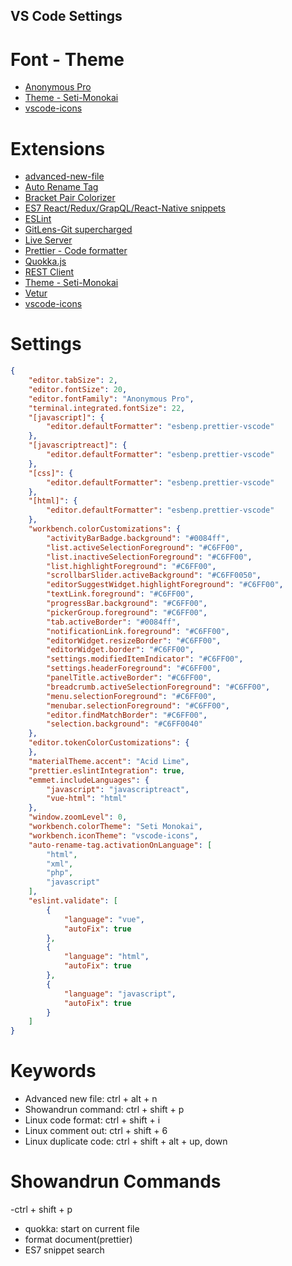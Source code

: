 ## VS Code Settings

# Font - Theme

* [Anonymous Pro](https://www.marksimonson.com/fonts/view/anonymous-pro)
* [Theme - Seti-Monokai](https://marketplace.visualstudio.com/items?itemName=SmukkeKim.theme-setimonokai)
* [vscode-icons](https://marketplace.visualstudio.com/items?itemName=vscode-icons-team.vscode-icons)

# Extensions

* [advanced-new-file](https://marketplace.visualstudio.com/items?itemName=patbenatar.advanced-new-file)
* [Auto Rename Tag](https://marketplace.visualstudio.com/items?itemName=formulahendry.auto-rename-tag)
* [Bracket Pair Colorizer](https://marketplace.visualstudio.com/items?itemName=coenraads.bracket-pair-colorizer)
* [ES7 React/Redux/GrapQL/React-Native snippets](https://marketplace.visualstudio.com/items?itemName=dsznajder.es7-react-js-snippets)
* [ESLint](https://marketplace.visualstudio.com/items?itemName=dbaeumer.vscode-eslint)
* [GitLens-Git supercharged](https://marketplace.visualstudio.com/items?itemName=eamodio.gitlens)
* [Live Server](https://marketplace.visualstudio.com/items?itemName=ritwickdey.LiveServer)
* [Prettier - Code formatter](https://marketplace.visualstudio.com/items?itemName=esbenp.prettier-vscode)
* [Quokka.js](https://marketplace.visualstudio.com/items?itemName=WallabyJs.quokka-vscode)
* [REST Client](https://marketplace.visualstudio.com/items?itemName=humao.rest-client)
* [Theme - Seti-Monokai](https://marketplace.visualstudio.com/items?itemName=SmukkeKim.theme-setimonokai)
* [Vetur](https://marketplace.visualstudio.com/items?itemName=octref.vetur)
* [vscode-icons](https://marketplace.visualstudio.com/items?itemName=vscode-icons-team.vscode-icons)

# Settings

```json
{
    "editor.tabSize": 2,
    "editor.fontSize": 20,
    "editor.fontFamily": "Anonymous Pro",
    "terminal.integrated.fontSize": 22,
    "[javascript]": {
        "editor.defaultFormatter": "esbenp.prettier-vscode"
    },
    "[javascriptreact]": {
        "editor.defaultFormatter": "esbenp.prettier-vscode"
    },
    "[css]": {
        "editor.defaultFormatter": "esbenp.prettier-vscode"
    },
    "[html]": {
        "editor.defaultFormatter": "esbenp.prettier-vscode"
    },
    "workbench.colorCustomizations": {
        "activityBarBadge.background": "#0084ff",
        "list.activeSelectionForeground": "#C6FF00",
        "list.inactiveSelectionForeground": "#C6FF00",
        "list.highlightForeground": "#C6FF00",
        "scrollbarSlider.activeBackground": "#C6FF0050",
        "editorSuggestWidget.highlightForeground": "#C6FF00",
        "textLink.foreground": "#C6FF00",
        "progressBar.background": "#C6FF00",
        "pickerGroup.foreground": "#C6FF00",
        "tab.activeBorder": "#0084ff",
        "notificationLink.foreground": "#C6FF00",
        "editorWidget.resizeBorder": "#C6FF00",
        "editorWidget.border": "#C6FF00",
        "settings.modifiedItemIndicator": "#C6FF00",
        "settings.headerForeground": "#C6FF00",
        "panelTitle.activeBorder": "#C6FF00",
        "breadcrumb.activeSelectionForeground": "#C6FF00",
        "menu.selectionForeground": "#C6FF00",
        "menubar.selectionForeground": "#C6FF00",
        "editor.findMatchBorder": "#C6FF00",
        "selection.background": "#C6FF0040"
    },
    "editor.tokenColorCustomizations": {
    },
    "materialTheme.accent": "Acid Lime",
    "prettier.eslintIntegration": true,
    "emmet.includeLanguages": {
        "javascript": "javascriptreact",
        "vue-html": "html"
    },
    "window.zoomLevel": 0,
    "workbench.colorTheme": "Seti Monokai",
    "workbench.iconTheme": "vscode-icons",
    "auto-rename-tag.activationOnLanguage": [
        "html",
        "xml",
        "php",
        "javascript"
    ],
    "eslint.validate": [
        {
            "language": "vue",
            "autoFix": true
        },
        {
            "language": "html",
            "autoFix": true
        },
        {
            "language": "javascript",
            "autoFix": true
        }
    ]
}
```

# Keywords

* Advanced new file: ctrl + alt + n
* Showandrun command: ctrl + shift + p
* Linux code format: ctrl + shift + i
* Linux comment out: ctrl + shift + 6
* Linux duplicate code: ctrl + shift + alt + up, down

# Showandrun Commands 
  -ctrl + shift + p
  
* quokka: start on current file
* format document(prettier)
* ES7 snippet search
